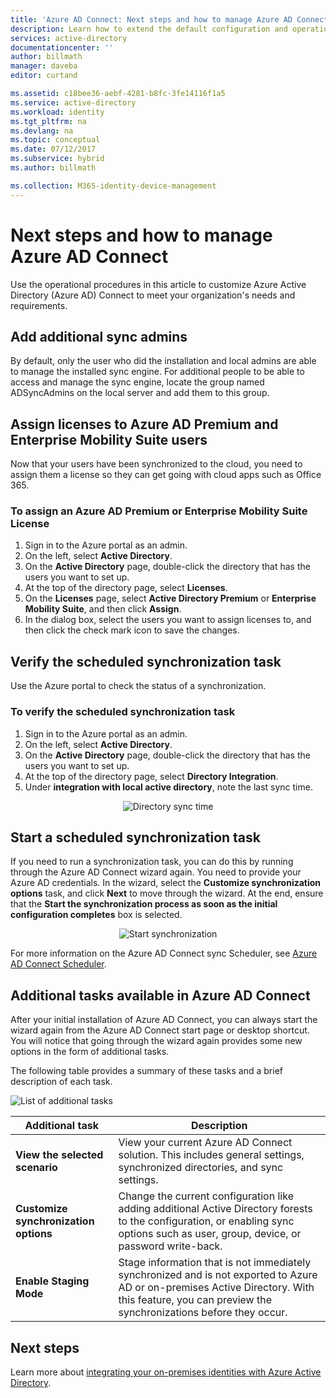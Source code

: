 ```yaml
---
title: 'Azure AD Connect: Next steps and how to manage Azure AD Connect | Microsoft Docs'
description: Learn how to extend the default configuration and operational tasks for Azure AD Connect.
services: active-directory
documentationcenter: ''
author: billmath
manager: daveba
editor: curtand

ms.assetid: c18bee36-aebf-4281-b8fc-3fe14116f1a5
ms.service: active-directory
ms.workload: identity
ms.tgt_pltfrm: na
ms.devlang: na
ms.topic: conceptual
ms.date: 07/12/2017
ms.subservice: hybrid
ms.author: billmath

ms.collection: M365-identity-device-management
---
```

# Next steps and how to manage Azure AD Connect
Use the operational procedures in this article to customize Azure Active Directory (Azure AD) Connect to meet your organization's needs and requirements.  

## Add additional sync admins
By default, only the user who did the installation and local admins are able to manage the installed sync engine. For additional people to be able to access and manage the sync engine, locate the group named ADSyncAdmins on the local server and add them to this group.

## Assign licenses to Azure AD Premium and Enterprise Mobility Suite users
Now that your users have been synchronized to the cloud, you need to assign them a license so they can get going with cloud apps such as Office 365.

### To assign an Azure AD Premium or Enterprise Mobility Suite License

1. Sign in to the Azure portal as an admin.
2. On the left, select **Active Directory**.
3. On the **Active Directory** page, double-click the directory that has the users you want to set up.
4. At the top of the directory page, select **Licenses**.
5. On the **Licenses** page, select **Active Directory Premium** or **Enterprise Mobility Suite**, and then click **Assign**.
6. In the dialog box, select the users you want to assign licenses to, and then click the check mark icon to save the changes.

## Verify the scheduled synchronization task
Use the Azure portal to check the status of a synchronization.

### To verify the scheduled synchronization task
1. Sign in to the Azure portal as an admin.
2. On the left, select **Active Directory**.
3. On the **Active Directory** page, double-click the directory that has the users you want to set up.
4. At the top of the directory page, select **Directory Integration**.
5. Under **integration with local active directory**, note the last sync time.

<center>

![Directory sync time](./media/how-to-connect-post-installation/verify.png)</center>

## Start a scheduled synchronization task
If you need to run a synchronization task, you can do this by running through the Azure AD Connect wizard again.  You need to provide your Azure AD credentials.  In the wizard, select the **Customize synchronization options** task, and click **Next** to move through the wizard. At the end, ensure that the **Start the synchronization process as soon as the initial configuration completes** box is selected.

<center>

![Start synchronization](./media/how-to-connect-post-installation/startsynch.png)</center>

For more information on the Azure AD Connect sync Scheduler, see [Azure AD Connect Scheduler](how-to-connect-sync-feature-scheduler.md).

## Additional tasks available in Azure AD Connect
After your initial installation of Azure AD Connect, you can always start the wizard again from the Azure AD Connect start page or desktop shortcut.  You will notice that going through the wizard again provides some new options in the form of additional tasks.  

The following table provides a summary of these tasks and a brief description of each task.

![List of additional tasks](./media/how-to-connect-post-installation/addtasks.png)

| Additional task | Description |
| --- | --- |
| **View the selected scenario** |View your current Azure AD Connect solution.  This includes general settings, synchronized directories, and sync settings. |
| **Customize synchronization options** |Change the current configuration like adding additional Active Directory forests to the configuration, or enabling sync options such as user, group, device, or password write-back. |
| **Enable Staging Mode** |Stage information that is not immediately synchronized and is not exported to Azure AD or on-premises Active Directory.  With this feature, you can preview the synchronizations before they occur. |

## Next steps
Learn more about [integrating your on-premises identities with Azure Active Directory](whatis-hybrid-identity.md).
